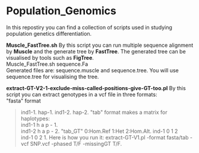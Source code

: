 # Population_Genomics

In this repostiry you can find a collection of scripts used in studying population genetics differentiation. 

**Muscle_FastTree.sh**
By this script you can run multiple sequence alignment by **Muscle** and the generate tree by **FastTree**.  The generated tree can be visualised by tools such as **FigTree**.  
Muscle_FastTree.sh sequence.Fa  
Generated files are: sequence.muscle and sequence.tree. You will use sequence.tree for visualising the tree.  

**extract-GT-V2-1-exclude-miss-called-positions-give-GT-too.pl**
By this script you can extract genotypes in a vcf file in three formats:  
"fasta" format 
>ind1-1. 
hap-1. 
>ind1-2. 
hap-2. 
"tab" format makes a matrix for haplotypes:  
ind1-1	h	a	p	-	1.  
ind1-2	h	a	p	-	2. 
"tab_GT" 0:Hom.Ref 1:Het 2:Hom.Alt. 
ind-1 0	1	2  
ind-1 0 2	1. 
Here is how you run it: 
extract-GT-V1.pl -format fasta/tab -vcf SNP.vcf -phased T/F -missingGT T/F. 




